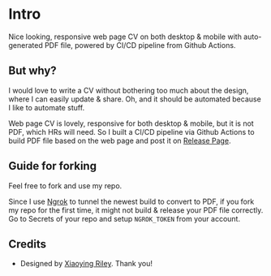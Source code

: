 # Intro
Nice looking, responsive web page CV on both desktop & mobile with auto-generated PDF file, powered by CI/CD pipeline from Github Actions.

## But why?
I would love to write a CV without bothering too much about the design, where I can easily update & share. Oh, and it should be automated because I like to automate stuff.

Web page CV is lovely, responsive for both desktop & mobile, but it is not PDF, which HRs will need. So I built a CI/CD pipeline via Github Actions to build PDF file based on the web page and post it on [Release Page](https://github.com/jackblk/my_cv/releases).

## Guide for forking
Feel free to fork and use my repo.

Since I use [Ngrok](https://ngrok.com/) to tunnel the newest build to convert to PDF, if you fork my repo for the first time, it might not build & release your PDF file correctly.
Go to Secrets of your repo and setup `NGROK_TOKEN` from your account.

## Credits
* Designed by [Xiaoying Riley](https://github.com/xriley/DevResume-Theme). Thank you!
